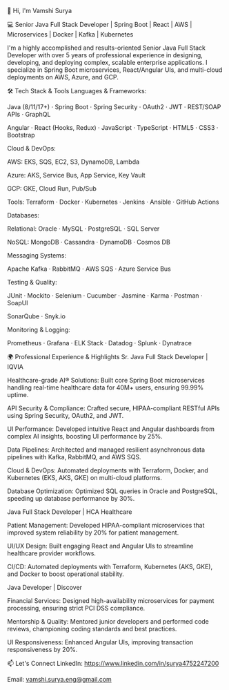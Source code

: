 👋 Hi, I'm Vamshi Surya

💻 Senior Java Full Stack Developer | Spring Boot | React | AWS | Microservices | Docker | Kafka | Kubernetes

I'm a highly accomplished and results-oriented Senior Java Full Stack Developer with over 5 years of professional experience in designing, developing, and deploying complex, scalable enterprise applications. I specialize in Spring Boot microservices, React/Angular UIs, and multi-cloud deployments on AWS, Azure, and GCP.

🛠️ Tech Stack & Tools
Languages & Frameworks:

Java (8/11/17+) · Spring Boot · Spring Security · OAuth2 · JWT · REST/SOAP APIs · GraphQL

Angular · React (Hooks, Redux) · JavaScript · TypeScript · HTML5 · CSS3 · Bootstrap

Cloud & DevOps:

AWS: EKS, SQS, EC2, S3, DynamoDB, Lambda

Azure: AKS, Service Bus, App Service, Key Vault

GCP: GKE, Cloud Run, Pub/Sub

Tools: Terraform · Docker · Kubernetes · Jenkins · Ansible · GitHub Actions

Databases:

Relational: Oracle · MySQL · PostgreSQL · SQL Server

NoSQL: MongoDB · Cassandra · DynamoDB · Cosmos DB

Messaging Systems:

Apache Kafka · RabbitMQ · AWS SQS · Azure Service Bus

Testing & Quality:

JUnit · Mockito · Selenium · Cucumber · Jasmine · Karma · Postman · SoapUI

SonarQube · Snyk.io

Monitoring & Logging:

Prometheus · Grafana · ELK Stack · Datadog · Splunk · Dynatrace

🌍 Professional Experience & Highlights
Sr. Java Full Stack Developer | IQVIA

Healthcare-grade AI® Solutions: Built core Spring Boot microservices handling real-time healthcare data for 40M+ users, ensuring 99.99% uptime.

API Security & Compliance: Crafted secure, HIPAA-compliant RESTful APIs using Spring Security, OAuth2, and JWT.

UI Performance: Developed intuitive React and Angular dashboards from complex AI insights, boosting UI performance by 25%.

Data Pipelines: Architected and managed resilient asynchronous data pipelines with Kafka, RabbitMQ, and AWS SQS.

Cloud & DevOps: Automated deployments with Terraform, Docker, and Kubernetes (EKS, AKS, GKE) on multi-cloud platforms.

Database Optimization: Optimized SQL queries in Oracle and PostgreSQL, speeding up database performance by 30%.

Java Full Stack Developer | HCA Healthcare

Patient Management: Developed HIPAA-compliant microservices that improved system reliability by 20% for patient management.

UI/UX Design: Built engaging React and Angular UIs to streamline healthcare provider workflows.

CI/CD: Automated deployments with Terraform, Kubernetes (AKS, GKE), and Docker to boost operational stability.

Java Developer | Discover

Financial Services: Designed high-availability microservices for payment processing, ensuring strict PCI DSS compliance.

Mentorship & Quality: Mentored junior developers and performed code reviews, championing coding standards and best practices.

UI Responsiveness: Enhanced Angular UIs, improving transaction responsiveness by 20%.

📫 Let's Connect
LinkedIn: https://www.linkedin.com/in/surya4752247200

Email: vamshi.surya.eng@gmail.com

